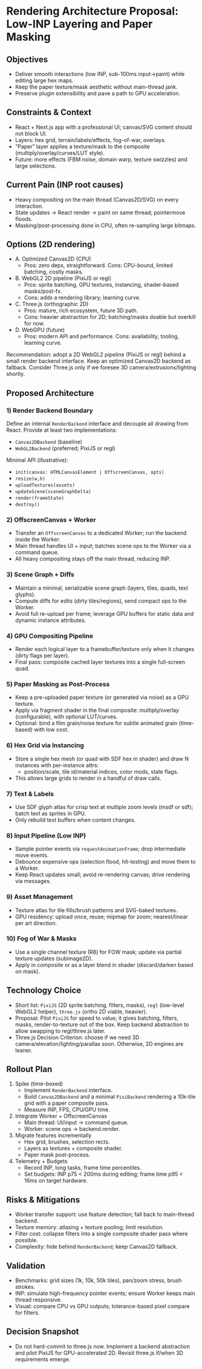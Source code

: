 # Rendering Architecture Proposal: Low-INP Layering and Paper Masking

## Objectives
- Deliver smooth interactions (low INP, sub-100ms input→paint) while editing large hex maps.
- Keep the paper texture/mask aesthetic without main-thread jank.
- Preserve plugin extensibility and pave a path to GPU acceleration.

## Constraints & Context
- React + Next.js app with a professional UI; canvas/SVG content should not block UI.
- Layers: hex grid, terrain/labels/effects, fog-of-war, overlays.
- “Paper” layer applies a texture/mask to the composite (multiply/overlay/curves/LUT style).
- Future: more effects (FBM noise, domain warp, texture swizzles) and large selections.

## Current Pain (INP root causes)
- Heavy compositing on the main thread (Canvas2D/SVG) on every interaction.
- State updates → React render → paint on same thread; pointermove floods.
- Masking/post-processing done in CPU, often re-sampling large bitmaps.

## Options (2D rendering)
- A. Optimized Canvas2D (CPU)
  - Pros: zero deps, straightforward. Cons: CPU-bound, limited batching, costly masks.
- B. WebGL2 2D pipeline (PixiJS or regl)
  - Pros: sprite batching, GPU textures, instancing, shader-based masks/post-fx.
  - Cons: adds a rendering library; learning curve.
- C. Three.js (orthographic 2D)
  - Pros: mature, rich ecosystem, future 3D path.
  - Cons: heavier abstraction for 2D; batching/masks doable but overkill for now.
- D. WebGPU (future)
  - Pros: modern API and performance. Cons: availability, tooling, learning curve.

Recommendation: adopt a 2D WebGL2 pipeline (PixiJS or regl) behind a small render backend interface. Keep an optimized Canvas2D backend as fallback. Consider Three.js only if we foresee 3D camera/extrusions/lighting shortly.

## Proposed Architecture

### 1) Render Backend Boundary
Define an internal `RenderBackend` interface and decouple all drawing from React. Provide at least two implementations:
- `Canvas2DBackend` (baseline)
- `WebGL2Backend` (preferred; PixiJS or regl)

Minimal API (illustrative):
- `init(canvas: HTMLCanvasElement | OffscreenCanvas, opts)`
- `resize(w,h)`
- `uploadTextures(assets)`
- `updateScene(sceneGraphDelta)`
- `render(frameState)`
- `destroy()`

### 2) OffscreenCanvas + Worker
- Transfer an `OffscreenCanvas` to a dedicated Worker; run the backend inside the Worker.
- Main thread handles UI + input; batches scene ops to the Worker via a command queue.
- All heavy compositing stays off the main thread, reducing INP.

### 3) Scene Graph + Diffs
- Maintain a minimal, serializable scene graph (layers, tiles, quads, text glyphs).
- Compute diffs for edits (dirty tiles/regions), send compact ops to the Worker.
- Avoid full re-upload per frame; leverage GPU buffers for static data and dynamic instance attributes.

### 4) GPU Compositing Pipeline
- Render each logical layer to a framebuffer/texture only when it changes (dirty flags per layer).
- Final pass: composite cached layer textures into a single full-screen quad.

### 5) Paper Masking as Post-Process
- Keep a pre-uploaded paper texture (or generated via noise) as a GPU texture.
- Apply via fragment shader in the final composite: multiply/overlay (configurable), with optional LUT/curves.
- Optional: bind a film grain/noise texture for subtle animated grain (time-based) with low cost.

### 6) Hex Grid via Instancing
- Store a single hex mesh (or quad with SDF hex in shader) and draw N instances with per-instance attrs:
  - position/scale, tile id/material indices, color mods, state flags.
- This allows large grids to render in a handful of draw calls.

### 7) Text & Labels
- Use SDF glyph atlas for crisp text at multiple zoom levels (msdf or sdf); batch text as sprites in GPU.
- Only rebuild text buffers when content changes.

### 8) Input Pipeline (Low INP)
- Sample pointer events via `requestAnimationFrame`; drop intermediate move events.
- Debounce expensive ops (selection flood, hit-testing) and move them to a Worker.
- Keep React updates small; avoid re-rendering canvas; drive rendering via messages.

### 9) Asset Management
- Texture atlas for tile fills/brush patterns and SVG-baked textures.
- GPU residency: upload once, reuse; mipmap for zoom; nearest/linear per art direction.

### 10) Fog of War & Masks
- Use a single channel texture (R8) for FOW mask; update via partial texture updates (subimage2D).
- Apply in composite or as a layer blend in shader (discard/darken based on mask).

## Technology Choice
- Short list: `PixiJS` (2D sprite batching, filters, masks), `regl` (low-level WebGL2 helper), `three.js` (ortho 2D viable, heavier).
- Proposal: Pilot `PixiJS` for speed to value; it gives batching, filters, masks, render-to-texture out of the box. Keep backend abstraction to allow swapping to regl/three.js later.
- Three.js Decision Criterion: choose if we need 3D camera/elevation/lighting/parallax soon. Otherwise, 2D engines are leaner.

## Rollout Plan
1) Spike (time-boxed)
   - Implement `RenderBackend` interface.
   - Build `Canvas2DBackend` and a minimal `PixiBackend` rendering a 10k-tile grid with a paper composite pass.
   - Measure INP, FPS, CPU/GPU time.
2) Integrate Worker + OffscreenCanvas
   - Main thread: UI/input → command queue.
   - Worker: scene ops → backend.render.
3) Migrate features incrementally
   - Hex grid, brushes, selection rects.
   - Layers as textures + composite shader.
   - Paper mask post-process.
4) Telemetry + Budgets
   - Record INP, long tasks, frame time percentiles.
   - Set budgets: INP p75 < 200ms during editing; frame time p95 < 16ms on target hardware.

## Risks & Mitigations
- Worker transfer support: use feature detection; fall back to main-thread backend.
- Texture memory: atlasing + texture pooling; limit resolution.
- Filter cost: collapse filters into a single composite shader pass where possible.
- Complexity: hide behind `RenderBackend`; keep Canvas2D fallback.

## Validation
- Benchmarks: grid sizes (1k, 10k, 50k tiles), pan/zoom stress, brush strokes.
- INP: simulate high-frequency pointer events; ensure Worker keeps main thread responsive.
- Visual: compare CPU vs GPU outputs; tolerance-based pixel compare for filters.

## Decision Snapshot
- Do not hard-commit to three.js now. Implement a backend abstraction and pilot PixiJS for GPU-accelerated 2D. Revisit three.js if/when 3D requirements emerge.
